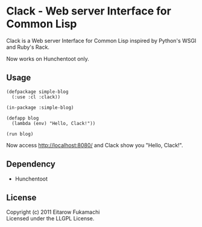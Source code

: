 # Clack - Web server Interface for Common Lisp

Clack is a Web server Interface for Common Lisp inspired by Python's WSGI and Ruby's Rack.

Now works on Hunchentoot only.

## Usage

    (defpackage simple-blog
      (:use :cl :clack))
    
    (in-package :simple-blog)
    
    (defapp blog
      (lambda (env) "Hello, Clack!"))
    
    (run blog)

Now access [http://localhost:8080/](http://localhost:8080/) and Clack show you "Hello, Clack!".

## Dependency

* Hunchentoot

## License

Copyright (c) 2011 Eitarow Fukamachi  
Licensed under the LLGPL License.
